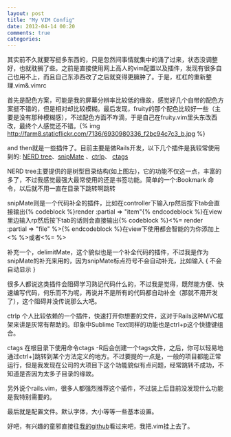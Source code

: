 ```yaml
---
layout: post
title: "My VIM Config"
date: 2012-04-14 00:20
comments: true
categories: 
---
```


其实前不久就要写挺多东西的，只是忽然间事情就集中的涌了过来，状态没调整好，也就耽搁了些。之前是直接使用网上高人的vim配置以及插件，发现有很多自己也用不上，而且自己东添西改了之后就变得更臃肿了。于是，杠杠的重新整理.vim&.vimrc

首先是配色方案，可能是我的屏幕分辨率比较低的缘故，感觉好几个自带的配色方案挺不错的，但是相对却比较模糊。最后发现，fruity的那个配色比较好一些（主要是没有那种模糊感），不过配色方面不咋滴，于是自己在fruity.vim里头东改西改，最终个人感觉还不错。{% img http://farm8.staticflickr.com/7136/6930980336_f2bc94c7c3_b.jpg %}
<!-- more -->
and then就是一些插件了。目前主要是做Rails开发，以下几个插件是我较常使用到的: [NERD tree](http://www.vim.org/scripts/script.php?script_id=1658)、[snipMate](https://github.com/scrooloose/snipmate-snippets) 、[ctrlp](http://www.vim.org/scripts/script.php?script_id=3736)、 [ctags](http://www.vim.org/scripts/script.php?script_id=610) 

NERD tree主要提供的是树型目录结构(如上图左)，它的功能不仅这一点，丰富的多了，不过我感觉最强大最常使用的还是书签功能。简单的一个:Bookmark 命令，以后就不用一直在目录下跳转啊跳转

snipMate则是一个代码补全的插件，比如在controller下输入rp然后按下tab会直接输出{% codeblock %}render :partial =>  "item"{% endcodeblock %}在view里边输入rp然后按下tab的话则会直接输出{% codeblock %}<%= render :partial => "file" %>{% endcodeblock %}在view下使用都会智能的为你添加上<% %>或者<%= %>

补充一个，delimitMate，这个貌似也是一个补全代码的插件，不过我是作为snipMate的补充来用的，因为snipMate标点符号不会自动补充，比如输入 { 不会自动显示 } 

很多人都说这类插件会阻碍学习熟记代码什么的，不过我是觉得，既然能方便、快速编写代码，何乐而不为呢，再说并不是所有的代码都自动补全（那就不用开发了），这个阻碍并没传说那么大吧。

ctrlp  个人比较依赖的一个插件，快速打开你想要的文件，这对于Rails这种MVC框架来讲是灰常有帮助的。印象中Sublime Text同样的功能也是ctrl+p这个快捷键组合。

ctags   在根目录下使用命令ctags -R后会创建一个tags文件，之后，你可以轻易地通过ctrl+]跳转到某个方法定义的地方。不过要提的一点是，一般的项目都能正常运行，但是我发现在公司的大项目下这个功能貌似有点问题，经常跳转不成功，不知道是否因为太多子目录的缘故。

另外说个rails.vim，很多人都强烈推荐这个插件，不过装上后目前没发现什么功能是我特别需要的。

最后就是配置文件。默认字体，大小等等一些基本设置。

好吧，有兴趣的童邪直接往[我的github](https://github.com/xguox/MyVimConf)看过来吧，我把.vim挂上去了。
